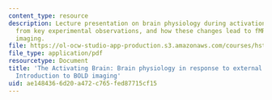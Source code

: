 ```yaml
---
content_type: resource
description: Lecture presentation on brain physiology during activation, as known
  from key experimental observations, and how these changes lead to fMRI via BOLD
  imaging.
file: https://ol-ocw-studio-app-production.s3.amazonaws.com/courses/hst-583-functional-magnetic-resonance-imaging-data-acquisition-and-analysis-fall-2008/ae1484366d20a472c765fed87715cf15_1008_bol_physl2.pdf
file_type: application/pdf
resourcetype: Document
title: 'The Activating Brain: Brain physiology in response to external stimuli and
  Introduction to BOLD imaging'
uid: ae148436-6d20-a472-c765-fed87715cf15
---
```

